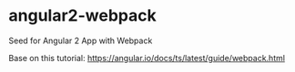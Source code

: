 # angular2-webpack
Seed for Angular 2 App with Webpack

Base on this tutorial: https://angular.io/docs/ts/latest/guide/webpack.html
